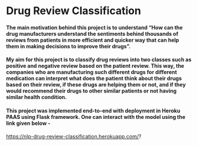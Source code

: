 # Drug Review Classification

#### The main motivation behind this project is to understand “How can the drug manufacturers understand the sentiments behind thousands of reviews from patients in more efficient and quicker way that can help them in making decisions to improve their drugs”. 

#### My aim for this project is to classify drug reviews into two classes such as positive and negative review based on the patient review. This way, the companies who are manufacturing such different drugs for different medication can interpret what does the patient think about their drugs based on their review, if these drugs are helping them or not, and if they would recommend their drugs to other similar patients or not having similar health condition. 

#### This project was implemented end-to-end with deployment in Heroku PAAS using Flask framework. One can interact with the model using the link given below -
https://nlp-drug-review-classification.herokuapp.com/?
